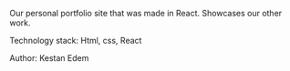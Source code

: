 Our personal portfolio site that was made in React.  Showcases our other work.

Technology stack: Html, css, React

Author: Kestan Edem
